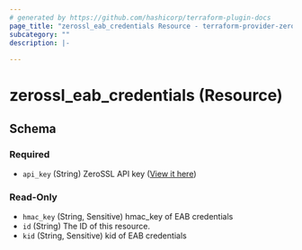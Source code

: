 ```yaml
---
# generated by https://github.com/hashicorp/terraform-plugin-docs
page_title: "zerossl_eab_credentials Resource - terraform-provider-zerossl"
subcategory: ""
description: |-
  
---
```


# zerossl_eab_credentials (Resource)





<!-- schema generated by tfplugindocs -->
## Schema

### Required

- `api_key` (String) ZeroSSL API key ([View it here](https://app.zerossl.com/developer))

### Read-Only

- `hmac_key` (String, Sensitive) hmac_key of EAB credentials
- `id` (String) The ID of this resource.
- `kid` (String, Sensitive) kid of EAB credentials


